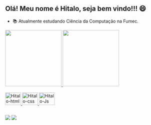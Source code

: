 ## Olá! Meu nome é Hitalo, seja bem vindo!!! 😄

- 📚 Atualmente estudando Ciência da Computação na Fumec.


<div>
  <a href="https://github.com/H1t4l0">
  <img height="180em" src="https://github-readme-stats.vercel.app/api?username=H1t4l0&show_icons=true&theme=dark&include_all_commits=true"/>
  <img height="180em" src="https://github-readme-stats.vercel.app/api/top-langs/?username=H1t4l0&layout=donut&langs_count=8&theme=dark"/>

</div>
  
<div style="display: inline_block"></br>
  <img aling="center" alt="Hitalo-html" height="40" width="50" src="https://cdn.jsdelivr.net/gh/devicons/devicon/icons/html5/html5-original-wordmark.svg"/>
  <img aling="center" alt="Hitalo-css" height="40" width="50" src="https://cdn.jsdelivr.net/gh/devicons/devicon/icons/css3/css3-original-wordmark.svg"/>
  <img aling="center" alt="Hitalo-Js" height="40" width="50" src="https://cdn.jsdelivr.net/gh/devicons/devicon/icons/javascript/javascript-original.svg"/>
</div>
  
##
<div>
  <a href="https://www.instagram.com/hitalofaria/" target="_blank"><img src="https://img.shields.io/badge/Instagram-E4405F?style=for-the-badge&logo=instagram&logoColor=white" target="_blank"></a>  
  <a href="https://www.linkedin.com/in/hitalofariaalmeida/" target="_blank"><img src="https://img.shields.io/badge/linkedin-%230077B5.svg?style=for-the-badge&logo=linkedin&logoColor=white"></a>
</div>


